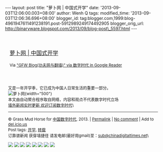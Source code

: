 --- layout: post title: "萝卜网 | 中国式开学" date:
'2013-09-03T12:06:00.003+08:00' author: Wenh Q tags: modified\_time:
'2013-09-03T12:06:36.696+08:00' blogger\_id:
tag:blogger.com,1999:blog-4961947611491238191.post-5912989249174492905
blogger\_orig\_url:
http://binaryware.blogspot.com/2013/09/blog-post\_5597.html ---
<div style="margin: 10px; padding: 5px;">

<div style="font-size: 18px;">

[\
萝卜网 |
中国式开学](http://feedproxy.google.com/~r/chinagfwblog/~3/_AF21Av0RcU/)

</div>

<div style="font-size: 13px;">

Via ["GFW Blog(功夫网与翻墙)" via 数字时代 in Google
Reader](https://www.blogger.com/blogger.g?blogID=4961947611491238191&pli=1)

</div>

</div>

<div style="font-size: 13px; padding: 15px 0 10px 10px;">

又是一年开学季，它已成为中国人日常生活的重要一部分。\
![萝卜网](http://h.90g.org/files/2013/09/02/6c46116a51552204d36a7bb9a96cbc3b.jpg){width="500"}\
本文由自动聚合程序取自网络，内容和观点不代表数字时代立场\
[墙外新闻实时更新 欢迎订阅数字时代](http://eepurl.com/mstlf)\

------------------------------------------------------------------------

© Grass Mud Horse for
[中国数字时代](http://chinadigitaltimes.net/chinese), 2013. |
[Permalink](http://chinadigitaltimes.net/chinese/2013/09/%E8%90%9D%E5%8D%9C%E7%BD%91-%E4%B8%AD%E5%9B%BD%E5%BC%8F%E5%BC%80%E5%AD%A6/)
| [No
comment](http://chinadigitaltimes.net/chinese/2013/09/%E8%90%9D%E5%8D%9C%E7%BD%91-%E4%B8%AD%E5%9B%BD%E5%BC%8F%E5%BC%80%E5%AD%A6/#comments)
| Add to
[del.icio.us](http://del.icio.us/post?url=http://chinadigitaltimes.net/chinese/2013/09/%E8%90%9D%E5%8D%9C%E7%BD%91-%E4%B8%AD%E5%9B%BD%E5%BC%8F%E5%BC%80%E5%AD%A6/&title=%E8%90%9D%E5%8D%9C%E7%BD%91%20%7C%20%E4%B8%AD%E5%9B%BD%E5%BC%8F%E5%BC%80%E5%AD%A6)\
Post tags:
[开学](http://chinadigitaltimes.net/chinese/tag/%E5%BC%80%E5%AD%A6/?category=10466),
[转载](http://chinadigitaltimes.net/chinese/tag/%E8%BD%AC%E8%BD%BD/?category=10466)\
订靠谱新闻 获穿墙捷径
请发电邮(最好用gmail)至：sub@chinadigitaltimes.net\
<div>

[![](http://feeds.feedburner.com/~ff/chinagfwblog?d=yIl2AUoC8zA)](http://feeds.feedburner.com/~ff/chinagfwblog?a=_AF21Av0RcU:K9TIqUG_9to:yIl2AUoC8zA)
[![](http://feeds.feedburner.com/~ff/chinagfwblog?i=_AF21Av0RcU:K9TIqUG_9to:-BTjWOF_DHI)](http://feeds.feedburner.com/~ff/chinagfwblog?a=_AF21Av0RcU:K9TIqUG_9to:-BTjWOF_DHI)
[![](http://feeds.feedburner.com/~ff/chinagfwblog?i=_AF21Av0RcU:K9TIqUG_9to:F7zBnMyn0Lo)](http://feeds.feedburner.com/~ff/chinagfwblog?a=_AF21Av0RcU:K9TIqUG_9to:F7zBnMyn0Lo)
[![](http://feeds.feedburner.com/~ff/chinagfwblog?i=_AF21Av0RcU:K9TIqUG_9to:V_sGLiPBpWU)](http://feeds.feedburner.com/~ff/chinagfwblog?a=_AF21Av0RcU:K9TIqUG_9to:V_sGLiPBpWU)
[![](http://feeds.feedburner.com/~ff/chinagfwblog?d=qj6IDK7rITs)](http://feeds.feedburner.com/~ff/chinagfwblog?a=_AF21Av0RcU:K9TIqUG_9to:qj6IDK7rITs)
[![](http://feeds.feedburner.com/~ff/chinagfwblog?d=l6gmwiTKsz0)](http://feeds.f%20%20%20eedburner.com/~ff/chinagfwblog?a=_AF21Av0RcU:K9TIqUG_9to:l6gmwiTKsz0)
[![](http://feeds.feedburner.com/~ff/chinagfwblog?i=_AF21Av0RcU:K9TIqUG_9to:gIN9vFwOqvQ)](http://feeds.feedburner.com/~ff/chinagfwblog?a=_AF21Av0RcU:K9TIqUG_9to:gIN9vFwOqvQ)
[![](http://feeds.feedburner.com/~ff/chinagfwblog?d=TzevzKxY174)](http://feeds.feedburner.com/~ff/chinagfwblog?a=_AF21Av0RcU:K9TIqUG_9to:TzevzKxY174)

</div>

</div>
